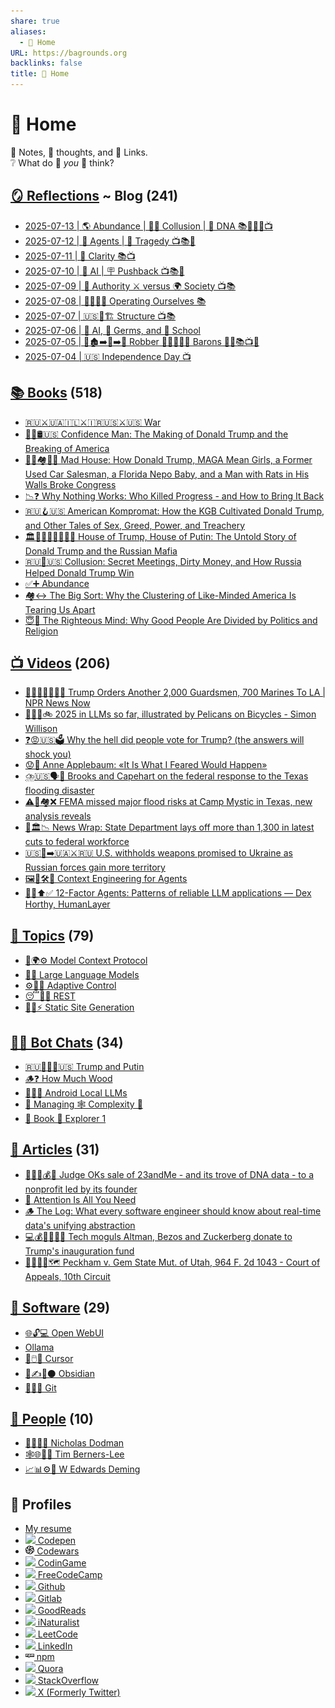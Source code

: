 ```yaml
---
share: true
aliases:
  - 🏡 Home
URL: https://bagrounds.org
backlinks: false
title: 🏡 Home
---
```

# 🏡 Home  
📑 Notes, 💭 thoughts, and 🔗 Links.  
❔ What do 🫵 _you_ 🤔 think?  
  
## [🪞 Reflections](./reflections/index.md) ~ Blog (241)  
- [2025-07-13 | 🌎 Abundance | 🤝🏻 Collusion | 🧬 DNA 📚📄🤖💬📺](./reflections/2025-07-13.md)  
- [2025-07-12 | 🤖 Agents | 🌊 Tragedy 📺📚📰](./reflections/2025-07-12.md)  
- [2025-07-11 | 🌟 Clarity 📚📺](./reflections/2025-07-11.md)  
- [2025-07-10 | 🤖 AI | 🪧 Pushback 📺📚👥](./reflections/2025-07-10.md)  
- [2025-07-09 | 👹 Authority ⚔️ versus 🌍 Society 📺📚](./reflections/2025-07-09.md)  
- [2025-07-08 | 🧠🧘🏼‍♀️ Operating Ourselves 📚](./reflections/2025-07-08.md)  
- [2025-07-07 | 🇺🇸🔬🏗️ Structure 📺📚](./reflections/2025-07-07.md)  
- [2025-07-06 | 🤖 AI, 🦠 Germs, and 🏫 School](./reflections/2025-07-06.md)  
- [2025-07-05 | 🤕🏚️➡️💸➡️🏰 Robber 🧛🏻‍♂️🤝👹 Barons 🤖💬📚📺📄](./reflections/2025-07-05.md)  
- [2025-07-04 | 🇺🇸 Independence Day 📺](./reflections/2025-07-04.md)  
  
  
## [📚 Books](./books/index.md) (518)  
- [🇷🇺⚔️🇺🇦🇮🇱⚔️🇮🇷🇺🇸⚔️🇺🇸 War](./books/war.md)  
- [👹🐍🛢️🇺🇸 Confidence Man: The Making of Donald Trump and the Breaking of America](./books/confidence-man-the-making-of-donald-trump-and-the-breaking-of-america.md)  
- [🤯🐍🏘️🎪💥 Mad House: How Donald Trump, MAGA Mean Girls, a Former Used Car Salesman, a Florida Nepo Baby, and a Man with Rats in His Walls Broke Congress](./books/mad-house.md)  
- [📉❓ Why Nothing Works: Who Killed Progress - and How to Bring It Back](./books/why-nothing-works-who-killed-progress-and-how-to-bring-it-back.md)  
- [🇷🇺🪝🇺🇸 American Kompromat: How the KGB Cultivated Donald Trump, and Other Tales of Sex, Greed, Power, and Treachery](./books/american-kompromat-how-the-kgb-cultivated-donald-trump-and-other-tales-of-sex-greed-power-and-treachery.md)  
- [🏛️👹🇺🇸🏰👹🇷🇺 House of Trump, House of Putin: The Untold Story of Donald Trump and the Russian Mafia](./books/house-of-trump-house-of-putin-the-untold-story-of-donald-trump-and-the-russian-mafia.md)  
- [🇷🇺🤫🇺🇸 Collusion: Secret Meetings, Dirty Money, and How Russia Helped Donald Trump Win](./books/collusion-secret-meetings-dirty-money-and-how-russia-helped-donald-trump-win.md)  
- [✅➕ Abundance](./books/abundance.md)  
- [🏘️↔️ The Big Sort: Why the Clustering of Like-Minded America Is Tearing Us Apart](./books/the-big-sort-why-the-clustering-of-like-minded-america-is-tearing-us-apart.md)  
- [😇🧠 The Righteous Mind: Why Good People Are Divided by Politics and Religion](./books/the-righteous-mind.md)  
  
  
## [📺 Videos](./videos/index.md) (206)  
- [👨‍⚖️💂‍♂️🚨🇺🇸 Trump Orders Another 2,000 Guardsmen, 700 Marines To LA | NPR News Now](./videos/trump-orders-another-2000-guardsmen-700-marines-to-la-npr-news-now.md)  
- [🤖📅🦢🚲 2025 in LLMs so far, illustrated by Pelicans on Bicycles - Simon Willison](./videos/2025-in-llms-so-far-illustrated-by-pelicans-on-bicycles-simon-willison.md)  
- [❓😡🇺🇸🗳️ Why the hell did people vote for Trump? (the answers will shock you)](./videos/why-the-hell-did-people-vote-for-trump-the-answers-will-shock-you.md)  
- [😟🔮 Anne Applebaum: «It Is What I Feared Would Happen»](./videos/anne-applebaum-it-is-what-i-feared-would-happen.md)  
- [⛈️🇺🇸🗣️💬 Brooks and Capehart on the federal response to the Texas flooding disaster](./videos/brooks-and-capehart-on-the-federal-response-to-the-texas-flooding-disaster.md)  
- [⚠️🌊🏘️❌ FEMA missed major flood risks at Camp Mystic in Texas, new analysis reveals](./videos/fema-missed-major-flood-risks-at-camp-mystic-in-texas-new-analysis-reveals.md)  
- [📰🏛️📉 News Wrap: State Department lays off more than 1,300 in latest cuts to federal workforce](./videos/news-wrap-state-department-lays-off-more-than-1300-in-latest-cuts-to-federal-workforce.md)  
- [🇺🇸🚫➡️🇺🇦⚔️🇷🇺 U.S. withholds weapons promised to Ukraine as Russian forces gain more territory](./videos/us-withholds-weapons-promised-to-ukraine-as-russian-forces-gain-more-territory.md)  
- [🖼️🤔🛠️🤖 Context Engineering for Agents](./videos/context-engineering-for-agents.md)  
- [🤖🔗⬆️✅ 12-Factor Agents: Patterns of reliable LLM applications — Dex Horthy, HumanLayer](./videos/12-factor-agents-patterns-of-reliable-llm-applications-dex-horthy-humanlayer.md)  
  
  
## [🌌 Topics](./topics/index.md) (79)  
- [🧠🌍⚙️ Model Context Protocol](./topics/model-context-protocol.md)  
- [🤖🦜 Large Language Models](./topics/large-language-models.md)  
- [⚙️🧠🔄 Adaptive Control](./topics/adaptive-control.md)  
- [😴🛌🧘 REST](./topics/rest.md)  
- [💾🧱⚡️ Static Site Generation](./topics/static-site-generation.md)  
  
  
## [🤖💬 Bot Chats](./bot-chats/index.md) (34)  
- [🇷🇺👹🤝👹🇺🇸 Trump and Putin](./bot-chats/trump-and-putin.md)  
- [🪵❓ How Much Wood](./bot-chats/how-much-wood.md)  
- [🤖📱🧠 Android Local LLMs](./bot-chats/android-local-llms.md)  
- [🧭 Managing 🕸️ Complexity 🧠](./bot-chats/managing-complexity.md)  
- [📖 Book 🧭 Explorer 1](./bot-chats/book-explorer-1.md)  
  
  
## [📄  Articles](./articles/index.md) (31)  
- [🧑‍⚖️🧬💰🤝 Judge OKs sale of 23andMe - and its trove of DNA data - to a nonprofit led by its founder](./articles/judge-oks-sale-of-23andme-and-its-trove-of-dna-data-to-a-nonprofit-led-by-its-founder.md)  
- [👀 Attention Is All You Need](./articles/attention-is-all-you-need.md)  
- [🪵 The Log: What every software engineer should know about real-time data's unifying abstraction](./articles/the-log-what-every-software%20engineer-should-know-about-real-time-datas-unifying-abstraction.md)  
- [💻💰🤝👹🇺🇸 Tech moguls Altman, Bezos and Zuckerberg donate to Trump's inauguration fund](./articles/tech-moguls-altman-bezos-and-zuckerberg-donate-to-trumps-inauguration-fund.md)  
- [👨‍⚖️🆚🏢🗺️ Peckham v. Gem State Mut. of Utah, 964 F. 2d 1043 - Court of Appeals, 10th Circuit](../Peckham%20v.%20Gem%20State%20Mut.%20of%20Utah,%20964%20F.%202d%201043%20-%20Court%20of%20Appeals,%2010th%20Circuit.md)  
  
  
## [💾 Software](./software/index.md) (29)  
- [🌐🔓💻 Open WebUI](./software/open-webui.md)  
- [Ollama](./software/ollama.md)  
- [🤖🖱️📍 Cursor](./software/cursor.md)  
- [💾✍️🌋⚫️ Obsidian](./software/obsidian.md)  
- [💾➕🤝 Git](./software/git.md)  
  
  
## [👥 People](./people/index.md) (10)  
- [🐕‍🦺🧠🐾 Nicholas Dodman](./people/nicholas-dodman.md)  
- [🕸️🌐👨‍💻 Tim Berners-Lee](./people/tim-berners-lee.md)  
- [📈📊⚙️🎯 W Edwards Deming](./people/w-edwards-deming.md)  
  
  
## 🔗 Profiles  
- [My resume](./topics/my-resume.md)  
- <a href="http://codepen.io/bagrounds"><img style="height:1em; margin:0;" src="https://simpleicons.org/icons/codepen.svg"/> Codepen</a>  
- <a href="http://www.codewars.com/users/bagrounds"><img style="height:1em; margin:0;" src="https://raw.githubusercontent.com/bagrounds/icons/master/codewars.svg"/> Codewars</a>  
- <a href="https://www.codingame.com/profile/0d172b10ecb72b81c2bb2646e8be9d8a8930706"><img style="height:1em; margin:0;" src="https://simpleicons.org/icons/codingame.svg"/> CodinGame</a>  
- <a href="http://freecodecamp.com/bagrounds"><img style="height:1em; margin:0;" src="https://simpleicons.org/icons/freecodecamp.svg"/> FreeCodeCamp</a>  
- <a href="https://github.com/bagrounds"><img style="height:1em; margin:0;" src="https://simpleicons.org/icons/github.svg"/> Github</a>  
- <a href="http://gitlab.com/bagrounds"><img style="height:1em; margin:0;" src="https://simpleicons.org/icons/gitlab.svg"/> Gitlab</a>  
- <a href="http://goodreads.com/bagrounds"><img style="height:1em; margin:0;" src="https://simpleicons.org/icons/goodreads.svg"/> GoodReads</a>  
- <a href="https://www.inaturalist.org/people/8822063"><img style="height:1em; margin:0;" src="https://static.inaturalist.org/wiki_page_attachments/3154-original.png"/> iNaturalist</a>  
- <a href="https://leetcode.com/u/bagrounds"><img style="height:1em; margin:0;" src="https://simpleicons.org/icons/leetcode.svg"/> LeetCode</a>  
- <a href="https://linkedin.com/in/bagrounds"><img style="height:1em; margin:0;" src="https://simpleicons.org/icons/linkedin.svg"/> LinkedIn</a>  
- <a href="http://www.npmjs.com/~bagrounds"><img style="height:1em; margin:0;" src="https://raw.githubusercontent.com/bagrounds/icons/master/npm.svg"/> npm</a>  
- <a href="https://www.quora.com/profile/Bryan-Grounds"><img style="height:1em; margin:0;" src="https://simpleicons.org/icons/quora.svg"/> Quora</a>  
- <a href="http://stackoverflow.com/users/2081363/bagrounds"><img style="height:1em; margin:0;" src="https://simpleicons.org/icons/stackoverflow.svg"/> StackOverflow</a>  
- <a href="https://twitter.com/bagrounds"><img style="height:1em; margin:0;" src="https://simpleicons.org/icons/x.svg"/> X (Formerly Twitter)</a>  
